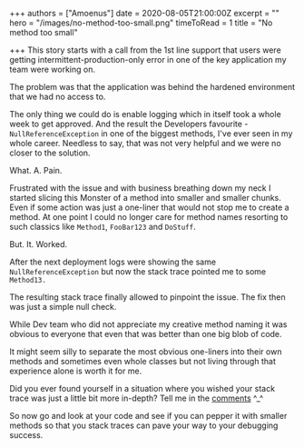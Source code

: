 +++
authors = ["Amoenus"]
date = 2020-08-05T21:00:00Z
excerpt = ""
hero = "/images/no-method-too-small.png"
timeToRead = 1
title = "No method too small"

+++
This story starts with a call from the 1st line support that users were getting intermittent-production-only error in one of the key application my team were working on.

The problem was that the application was behind the hardened environment that we had no access to.

The only thing we could do is enable logging which in itself took a whole week to get approved. And the result the Developers favourite - `NullReferenceException` in one of the biggest methods, I've ever seen in my whole career. Needless to say, that was not very helpful and we were no closer to the solution.

What. A. Pain.

Frustrated with the issue and with business breathing down my neck I started slicing this Monster of a method into smaller and smaller chunks. Even if some action was just a one-liner that would not stop me to create a method. At one point I could no longer care for method names resorting to such classics like `Method1`, `FooBar123` and `DoStuff`.

But. It. Worked.

After the next deployment logs were showing the same `NullReferenceException` but now the stack trace pointed me to some `Method13.`

The resulting stack trace finally allowed to pinpoint the issue. The fix then was just a simple null check.

While Dev team who did not appreciate my creative method naming it was obvious to everyone that even that was better than one big blob of code.

It might seem silly to separate the most obvious one-liners into their own methods and sometimes even whole classes but not living through that experience alone is worth it for me.

Did you ever found yourself in a situation where you wished your stack trace was just a little bit more in-depth? Tell me in the [comments](https://dev.to/amoenus/no-method-too-small-35pp#comments "comments") ^_^

So now go and look at your code and see if you can pepper it with smaller methods so that you stack traces can pave your way to your debugging success.